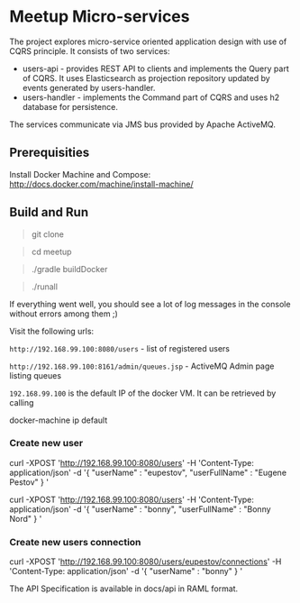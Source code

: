 # Meetup Micro-services

The project explores micro-service oriented application design with use of CQRS principle.
It consists of two services:

- users-api - provides REST API to clients and implements the Query part of CQRS.
It uses Elasticsearch as projection repository updated by events generated by users-handler.
- users-handler - implements the Command part of CQRS and uses h2 database for persistence.

The services communicate via JMS bus provided by Apache ActiveMQ.

## Prerequisities

Install Docker Machine and Compose: http://docs.docker.com/machine/install-machine/

## Build and Run

> git clone

> cd meetup

> ./gradle buildDocker

> ./runall

If everything went well, you should see a lot of log messages in the console without errors among them ;)

Visit the following urls:

`http://192.168.99.100:8080/users` - list of registered users

`http://192.168.99.100:8161/admin/queues.jsp` - ActiveMQ Admin page listing queues

`192.168.99.100` is the default IP of the docker VM. It can be retrieved by calling

docker-machine ip default

### Create new user

curl -XPOST 'http://192.168.99.100:8080/users' -H 'Content-Type: application/json' -d '{
    "userName" : "eupestov",
    "userFullName" : "Eugene Pestov"
}
'

curl -XPOST 'http://192.168.99.100:8080/users' -H 'Content-Type: application/json' -d '{
    "userName" : "bonny",
    "userFullName" : "Bonny Nord"
}
'

### Create new users connection

curl -XPOST 'http://192.168.99.100:8080/users/eupestov/connections' -H 'Content-Type: application/json' -d '{
    "userName" : "bonny"
}
'

The API Specification is available in docs/api in RAML format.
